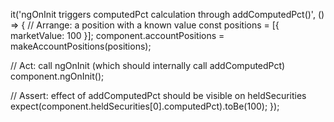 it('ngOnInit triggers computedPct calculation through addComputedPct()', () => {
  // Arrange: a position with a known value
  const positions = [{ marketValue: 100 }];
  component.accountPositions = makeAccountPositions(positions);

  // Act: call ngOnInit (which should internally call addComputedPct)
  component.ngOnInit();

  // Assert: effect of addComputedPct should be visible on heldSecurities
  expect(component.heldSecurities[0].computedPct).toBe(100);
});
